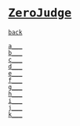 # [`ZeroJudge`]
[`back`](../)

[`a___`](./a)  
[`b___`](./b)  
[`c___`](./c)  
[`d___`](./d)  
[`e___`](./e)  
[`f___`](./f)  
[`g___`](./g)  
[`h___`](./h)  
[`i___`](./i)  
[`j___`](./j)  
[`k___`](./k)  

[`Codeforces`]: /OJ_ans/cf
[`Zerojudge`]: /OJ_ans/zj
[`PCIC`]: /OJ_ans/PCIC


<link id="style_css" rel="stylesheet" type="text/css" href="/OJ_ans/style.css">